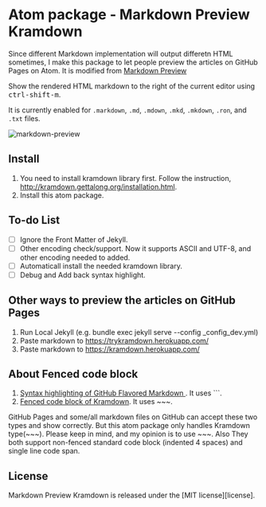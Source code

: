 # Atom package -  Markdown Preview Kramdown

Since different Markdown implementation will output differetn HTML sometimes, I make this package to let people preview the articles on GitHub Pages on Atom. It is modified from [Markdown Preview](https://github.com/atom/markdown-preview)  

Show the rendered HTML markdown to the right of the current editor using <kbd>ctrl-shift-m</kbd>.

It is currently enabled for `.markdown`, `.md`, `.mdown`, `.mkd`, `.mkdown`, `.ron`, and `.txt` files.

![markdown-preview](https://cloud.githubusercontent.com/assets/378023/10013086/24cad23e-6149-11e5-90e6-663009210218.png)

## Install

1. You need to install kramdown library first. Follow the instruction, http://kramdown.gettalong.org/installation.html. 
2. Install this atom package. 

## To-do List 

- [ ] Ignore the Front Matter of Jekyll.
- [ ] Other encoding check/support. Now it supports ASCII and UTF-8, and other encoding needed to added. 
- [ ] Automaticall install the needed kramdown library.
- [ ] Debug and Add back syntax highlight.  

## Other ways to preview the articles on GitHub Pages 
1. Run Local Jekyll (e.g. bundle exec jekyll serve --config _config_dev.yml)
2. Paste markdown to https://trykramdown.herokuapp.com/
3. Paste markdown to https://kramdown.herokuapp.com/

## About Fenced code block
1. [Syntax highlighting of GitHub Flavored Markdown ](https://help.github.com/articles/creating-and-highlighting-code-blocks/). It uses ```.
2. [Fenced code block of Kramdown](http://kramdown.gettalong.org/syntax.html#fenced-code-blocks). It uses ~~~.

GitHub Pages and some/all markdown files on GitHub can accept these two types and show correctly. But this atom package only handles Kramdown type(~~~). Please keep in mind, and my opinion is to use ~~~. Also They both support non-fenced standard code block (indented 4 spaces) and single line code span.   

## License

Markdown Preview Kramdown is released under the [MIT license][license].
